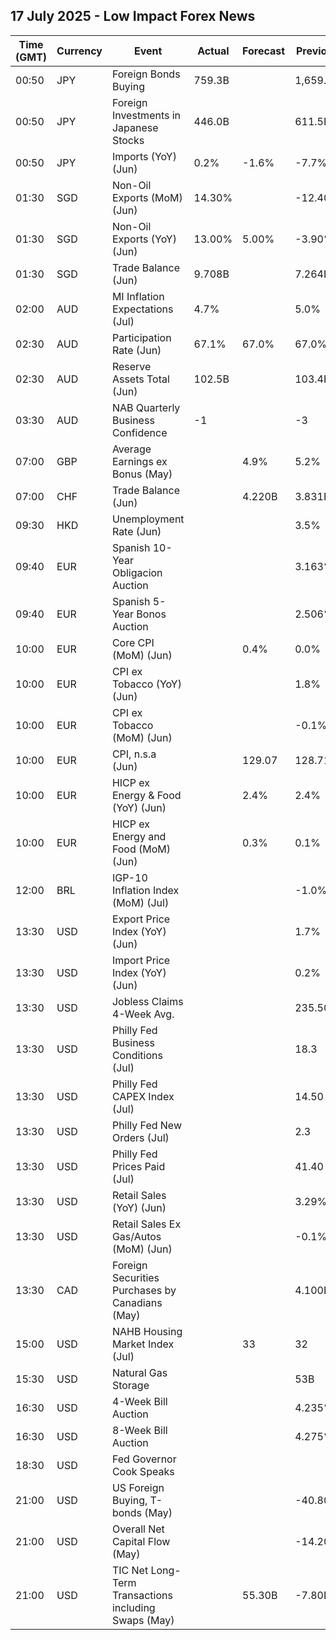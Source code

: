 ## 17 July 2025 - Low Impact Forex News

| Time (GMT) | Currency | Event | Actual | Forecast | Previous |
|------|----------|-------|--------|----------|----------|
| 00:50 | JPY | Foreign Bonds Buying | 759.3B |  | 1,659.1B |
| 00:50 | JPY | Foreign Investments in Japanese Stocks | 446.0B |  | 611.5B |
| 00:50 | JPY | Imports (YoY) (Jun) | 0.2% | -1.6% | -7.7% |
| 01:30 | SGD | Non-Oil Exports (MoM) (Jun) | 14.30% |  | -12.40% |
| 01:30 | SGD | Non-Oil Exports (YoY) (Jun) | 13.00% | 5.00% | -3.90% |
| 01:30 | SGD | Trade Balance (Jun) | 9.708B |  | 7.264B |
| 02:00 | AUD | MI Inflation Expectations (Jul) | 4.7% |  | 5.0% |
| 02:30 | AUD | Participation Rate (Jun) | 67.1% | 67.0% | 67.0% |
| 02:30 | AUD | Reserve Assets Total (Jun) | 102.5B |  | 103.4B |
| 03:30 | AUD | NAB Quarterly Business Confidence | -1 |  | -3 |
| 07:00 | GBP | Average Earnings ex Bonus (May) |  | 4.9% | 5.2% |
| 07:00 | CHF | Trade Balance (Jun) |  | 4.220B | 3.831B |
| 09:30 | HKD | Unemployment Rate (Jun) |  |  | 3.5% |
| 09:40 | EUR | Spanish 10-Year Obligacion Auction |  |  | 3.163% |
| 09:40 | EUR | Spanish 5-Year Bonos Auction |  |  | 2.506% |
| 10:00 | EUR | Core CPI (MoM) (Jun) |  | 0.4% | 0.0% |
| 10:00 | EUR | CPI ex Tobacco (YoY) (Jun) |  |  | 1.8% |
| 10:00 | EUR | CPI ex Tobacco (MoM) (Jun) |  |  | -0.1% |
| 10:00 | EUR | CPI, n.s.a (Jun) |  | 129.07 | 128.71 |
| 10:00 | EUR | HICP ex Energy & Food (YoY) (Jun) |  | 2.4% | 2.4% |
| 10:00 | EUR | HICP ex Energy and Food (MoM) (Jun) |  | 0.3% | 0.1% |
| 12:00 | BRL | IGP-10 Inflation Index (MoM) (Jul) |  |  | -1.0% |
| 13:30 | USD | Export Price Index (YoY) (Jun) |  |  | 1.7% |
| 13:30 | USD | Import Price Index (YoY) (Jun) |  |  | 0.2% |
| 13:30 | USD | Jobless Claims 4-Week Avg. |  |  | 235.50K |
| 13:30 | USD | Philly Fed Business Conditions (Jul) |  |  | 18.3 |
| 13:30 | USD | Philly Fed CAPEX Index (Jul) |  |  | 14.50 |
| 13:30 | USD | Philly Fed New Orders (Jul) |  |  | 2.3 |
| 13:30 | USD | Philly Fed Prices Paid (Jul) |  |  | 41.40 |
| 13:30 | USD | Retail Sales (YoY) (Jun) |  |  | 3.29% |
| 13:30 | USD | Retail Sales Ex Gas/Autos (MoM) (Jun) |  |  | -0.1% |
| 13:30 | CAD | Foreign Securities Purchases by Canadians (May) |  |  | 4.100B |
| 15:00 | USD | NAHB Housing Market Index (Jul) |  | 33 | 32 |
| 15:30 | USD | Natural Gas Storage |  |  | 53B |
| 16:30 | USD | 4-Week Bill Auction |  |  | 4.235% |
| 16:30 | USD | 8-Week Bill Auction |  |  | 4.275% |
| 18:30 | USD | Fed Governor Cook Speaks |  |  |  |
| 21:00 | USD | US Foreign Buying, T-bonds (May) |  |  | -40.80B |
| 21:00 | USD | Overall Net Capital Flow (May) |  |  | -14.20B |
| 21:00 | USD | TIC Net Long-Term Transactions including Swaps (May) |  | 55.30B | -7.80B |
